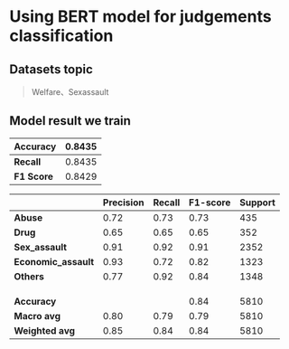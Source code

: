 # Using BERT model for judgements classification
## Datasets topic
> Welfare、Sexassault
## Model result we train
| **Accuracy**  | 0.8435 |
| --- | --- |
|  **Recall** | 0.8435  |
|  **F1 Score** | 0.8429  |

|  | **Precision** | **Recall** | **F1-score** | **Support** |
| --- | --- | --- | --- | --- |
|  **Abuse** | 0.72  | 0.73  | 0.73  | 435  |
|  **Drug** | 0.65  | 0.65  | 0.65  | 352  |
|  **Sex_assault** | 0.91  | 0.92  | 0.91  | 2352  |
|  **Economic_assault** | 0.93  | 0.72  | 0.82  | 1323  |
|  **Others** | 0.77  | 0.92  | 0.84  | 1348  |
|  |  |  |  |  |
|  |  |  |  |  |
|  |  |  |  |  |
|  **Accuracy** |   |   | 0.84  | 5810  |
|  **Macro avg** | 0.80  | 0.79  | 0.79  | 5810  |
|  **Weighted avg** | 0.85  | 0.84  | 0.84  | 5810  |
